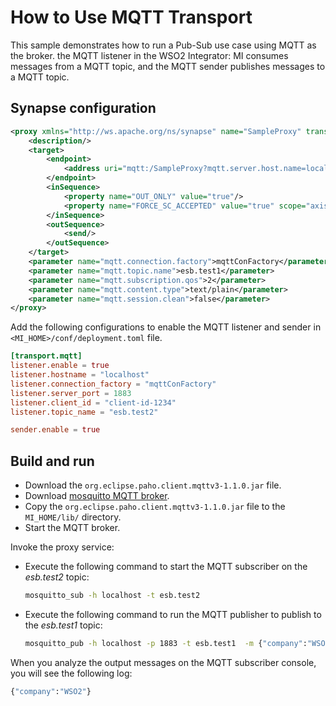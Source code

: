 # How to Use MQTT Transport
This sample demonstrates how to run a Pub-Sub use case using MQTT as the broker.  the MQTT listener in the WSO2 Integrator: MI consumes messages from a MQTT topic, and the MQTT sender publishes messages to a MQTT topic.

## Synapse configuration

```xml
<proxy xmlns="http://ws.apache.org/ns/synapse" name="SampleProxy" transports="mqtt" startOnLoad="true" trace="disable">
    <description/>
    <target>
        <endpoint>
            <address uri="mqtt:/SampleProxy?mqtt.server.host.name=localhost&amp;mqtt.server.port=1883&amp;mqtt.client.id=esb.test.sender&amp;mqtt.topic.name=esb.test2&amp;mqtt.subscription.qos=2&amp;mqtt.blocking.sender=true"/>
        </endpoint>
        <inSequence>
            <property name="OUT_ONLY" value="true"/>
            <property name="FORCE_SC_ACCEPTED" value="true" scope="axis2" type="STRING"/>
        </inSequence>
        <outSequence>
            <send/>
        </outSequence>
    </target>
    <parameter name="mqtt.connection.factory">mqttConFactory</parameter>
    <parameter name="mqtt.topic.name">esb.test1</parameter>
    <parameter name="mqtt.subscription.qos">2</parameter>
    <parameter name="mqtt.content.type">text/plain</parameter>
    <parameter name="mqtt.session.clean">false</parameter>
</proxy>  
```

Add the following configurations to enable the MQTT listener and sender in `<MI_HOME>/conf/deployment.toml` file.

```toml
[transport.mqtt]
listener.enable = true
listener.hostname = "localhost"
listener.connection_factory = "mqttConFactory"
listener.server_port = 1883
listener.client_id = "client-id-1234"
listener.topic_name = "esb.test2"

sender.enable = true
```

## Build and run

-   Download the `org.eclipse.paho.client.mqttv3-1.1.0.jar`
    file.
-   Download [mosquitto MQTT broker](http://mosquitto.org/).
-   Copy the `org.eclipse.paho.client.mqttv3-1.1.0.jar` file to the `MI_HOME/lib/` directory.
-   Start the MQTT broker.

Invoke the proxy service:

-   Execute the following command to start the MQTT subscriber on the
    *esb.test2* topic:

    ```bash
    mosquitto_sub -h localhost -t esb.test2
    ```

-   Execute the following command to run the MQTT publisher to publish
    to the *esb.test1* topic:

    ```bash
    mosquitto_pub -h localhost -p 1883 -t esb.test1  -m {"company":"WSO2"}
    ```

When you analyze the output messages on the MQTT subscriber console, you
will see the following log:

```bash
{"company":"WSO2"}
```
